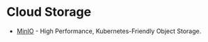 # Cloud Storage

* [MinIO](https://min.io/) - High Performance, Kubernetes-Friendly Object Storage.
